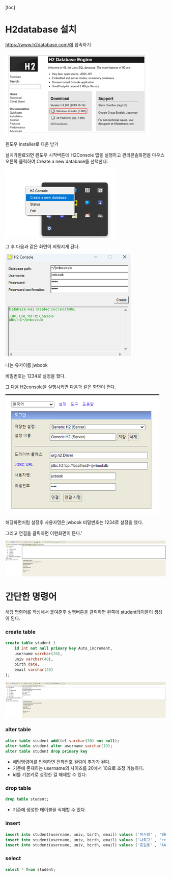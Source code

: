 [toc]



# H2database 설치



https://www.h2database.com/에 접속하기

![image-20230322145702755](./images/image-20230322145702755.png)

윈도우 installer로 다운 받기



설치가완료되면 윈도우 시작버튼에 H2Console 앱을 실행하고 관리콘솔화면을 마우스 오른쪽 클릭하여 Create a new database를 선택한다.

![image-20230322145809940](./images/image-20230322145809940.png)

그 후 다음과 같은 화면이 띄워지게 된다.

![image-20230322145833090](./images/image-20230322145833090.png)

나는 유저이름 jwbook

비밀번호는 1234로 설정을 했다. 



그 다음 H2console을 실행시키면 다음과 같은 화면이 뜬다.

![image-20230322150250839](./images/image-20230322150250839.png)

해당화면처럼 설정후 사용자명은 jwbook 비밀번호는 1234로 설정을 했다.

그리고 연결을 클릭하면 이런화면이 뜬다.'

![image-20230322151659586](./images/image-20230322151659586.png)





# 간단한 명령어



해당 명령어를 작성해서 붙여준후 실행버튼을 클릭하면 왼쪽에 student테이블이 생성이 된다.

### create table

``` sql
create table student (
    id int not null primary key Auto_increment,
    username varchar(20),
    univ varchar(40),
    birth date,
    email varchar(40)
);
```

![image-20230322151536607](./images/image-20230322151536607.png)



### alter table

``` sql
alter table student add(tel varchar(30) not null);
alter table student alter username varchar(10);
alter table student drop primary key 
```

* 해당명령어를 입력하면 전화번호 컬럼이 추가가 된다.
* 기존에 존재하는 username의 사이즈를 20에서 10으로 조정 가능하다.
* id를 기본키로 설정한 걸 해제할 수 있다.



### drop table

``` sql
drop table student;
```

* 기존에 생성한 테이블을 삭제할 수 있다.



### insert

``` sql
insert into student(username, univ, birth, email) values ('박사랑' , 'BB대학교', '2000-1-21', 'park@bb.com')
insert into student(username, univ, birth, email) values ('나최고' , 'cc대학교', '1998-1-21', 'nark@bb.com')
insert into student(username, univ, birth, email) values ('홍길동' , 'AA대학교', '2000-1-21', 'hong@bb.com')
```



### select

```sql
select * from student;
```

